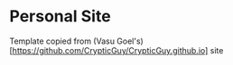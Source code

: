 # Personal Site

Template copied from (Vasu Goel's)[https://github.com/CrypticGuy/CrypticGuy.github.io] site